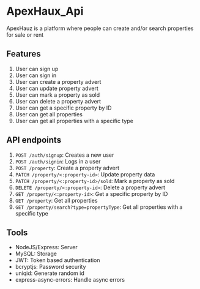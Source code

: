 # ApexHaux_Api
ApexHauz is a platform where people can create and/or search properties for sale or rent

## Features

1. User can sign up
2. User can sign in
3. User can create a property advert
4. User can update property advert
5. User can mark a property as sold
6. User can delete a property advert
7. User can get a specific property by ID
8. User can get all properties
9. User can get all properties with a specific type

## API endpoints

1. `POST /auth/signup`: Creates a new user
2. `POST /auth/signin`: Logs in a user
3. `POST /property`: Create a property advert
4. `PATCH /property/<:property-id>`: Update property data
5. `PATCH /property/<:property-id>/sold`: Mark a property as sold
6. `DELETE /property/<:property-id>`: Delete a property advert
7. `GET /property/<:property-id>`: Get a specific property by ID
8. `GET /property`: Get all properties
9. `GET /property/search?type=propertyType`: Get all properties with a specific type

## Tools

* NodeJS/Express: Server
* MySQL: Storage
* JWT: Token based authentication
* bcryptjs: Password security
* uniqid: Generate random id
* express-async-errors: Handle async errors
